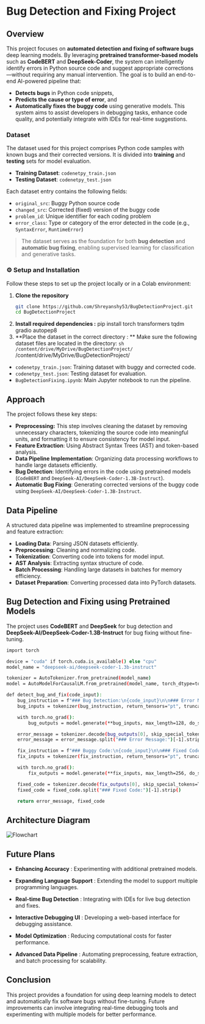 # Bug Detection and Fixing Project


##  Overview
This project focuses on **automated detection and fixing of software bugs**  deep learning models. By leveraging **pretrained transformer-based models** such as **CodeBERT** and **DeepSeek-Coder**, the system can intelligently identify errors in Python source code and suggest appropriate corrections—without requiring any manual intervention.
The goal is to build an end-to-end AI-powered pipeline that:
- **Detects bugs** in Python code snippets,
- **Predicts the cause or type of error**, and
- **Automatically fixes the buggy code** using generative models.
This system aims to assist developers in debugging tasks, enhance code quality, and potentially integrate with IDEs for real-time suggestions.

###  Dataset

The dataset used for this project comprises Python code samples with known bugs and their corrected versions. It is divided into **training** and **testing** sets for model evaluation.

- **Training Dataset**: `codenetpy_train.json`  
- **Testing Dataset**: `codenetpy_test.json`

Each dataset entry contains the following fields:

-  `original_src`: Buggy Python source code  
-  `changed_src`: Corrected (fixed) version of the buggy code  
-  `problem_id`: Unique identifier for each coding problem  
-  `error_class`: Type or category of the error detected in the code (e.g., `SyntaxError`, `RuntimeError`)

>  The dataset serves as the foundation for both **bug detection** and **automatic bug fixing**, enabling supervised learning for classification and generative tasks.

### ⚙ Setup and Installation

Follow these steps to set up the project locally or in a Colab environment:

1. **Clone the repository**
   ```sh
   git clone https://github.com/Shreyanshy53/BugDetectionProject.git
   cd BugDetectionProject
2. **Install required dependencies :** pip install torch transformers tqdm gradio autopep8
3. **Place the dataset in the correct directory : ** Make sure the following dataset files are located in the directory:
```sh /content/drive/MyDrive/BugDetectionProject/ ```
/content/drive/MyDrive/BugDetectionProject/

- `codenetpy_train.json`: Training dataset with buggy and corrected code.
- `codenetpy_test.json`: Testing dataset for evaluation.
- `BugDetectionFixing.ipynb`: Main Jupyter notebook to run the pipeline.





## Approach
The project follows these key steps:
- **Preprocessing:** This step involves cleaning the dataset by removing unnecessary characters, tokenizing the source code into meaningful units, and formatting it to ensure consistency for model input.
- **Feature Extraction**: Using Abstract Syntax Trees (AST) and token-based analysis.
- **Data Pipeline Implementation**: Organizing data processing workflows to handle large datasets efficiently.
- **Bug Detection**: Identifying errors in the code using pretrained models (`CodeBERT` and `DeepSeek-AI/DeepSeek-Coder-1.3B-Instruct`).
- **Automatic Bug Fixing**: Generating corrected versions of the buggy code using `DeepSeek-AI/DeepSeek-Coder-1.3B-Instruct`.

## Data Pipeline

A structured data pipeline was implemented to streamline preprocessing and feature extraction:

- **Loading Data**: Parsing JSON datasets efficiently.
- **Preprocessing**: Cleaning and normalizing code.
- **Tokenization**: Converting code into tokens for model input.
- **AST Analysis**: Extracting syntax structure of code.
- **Batch Processing**: Handling large datasets in batches for memory efficiency.
- **Dataset Preparation**: Converting processed data into PyTorch datasets.
## Bug Detection and Fixing using Pretrained Models
The project uses **CodeBERT** and **DeepSeek** for bug detection and **DeepSeek-AI/DeepSeek-Coder-1.3B-Instruct** for bug fixing without fine-tuning.
```sh from transformers import AutoTokenizer, AutoModelForCausalLM
import torch

device = "cuda" if torch.cuda.is_available() else "cpu"
model_name = "deepseek-ai/deepseek-coder-1.3b-instruct"

tokenizer = AutoTokenizer.from_pretrained(model_name)
model = AutoModelForCausalLM.from_pretrained(model_name, torch_dtype=torch.float16, device_map="auto")

def detect_bug_and_fix(code_input):
    bug_instruction = f"### Bug Detection:\n{code_input}\n\n### Error Message:\n"
    bug_inputs = tokenizer(bug_instruction, return_tensors="pt", truncation=True, max_length=512).to(device)

    with torch.no_grad():
        bug_outputs = model.generate(**bug_inputs, max_length=128, do_sample=True, temperature=0.6, top_p=0.8)

    error_message = tokenizer.decode(bug_outputs[0], skip_special_tokens=True)
    error_message = error_message.split("### Error Message:")[-1].strip()

    fix_instruction = f"### Buggy Code:\n{code_input}\n\n### Fixed Code:\n"
    fix_inputs = tokenizer(fix_instruction, return_tensors="pt", truncation=True, max_length=512).to(device)

    with torch.no_grad():
        fix_outputs = model.generate(**fix_inputs, max_length=256, do_sample=True, temperature=0.6, top_p=0.8)

    fixed_code = tokenizer.decode(fix_outputs[0], skip_special_tokens=True)
    fixed_code = fixed_code.split("### Fixed Code:")[-1].strip()

    return error_message, fixed_code

```


## Architecture Diagram
   ![Flowchart](https://github.com/Shreyanshy53/Bug_DetectionFixing/blob/main/flowchart.jpg?raw=true) 
##  Future Plans
- **Enhancing Accuracy** : Experimenting with additional pretrained models.

- **Expanding Language Support** : Extending the model to support multiple programming languages.

- **Real-time Bug Detection** : Integrating with IDEs for live bug detection and fixes.

- **Interactive Debugging UI** : Developing a web-based interface for debugging assistance.

- **Model Optimization** : Reducing computational costs for faster performance.

- **Advanced Data Pipeline** : Automating preprocessing, feature extraction, and batch processing for scalability.

##  Conclusion
This project provides a foundation for using deep learning models to detect and automatically fix software bugs without fine-tuning. Future improvements can involve integrating real-time debugging tools and experimenting with multiple models for better performance.




